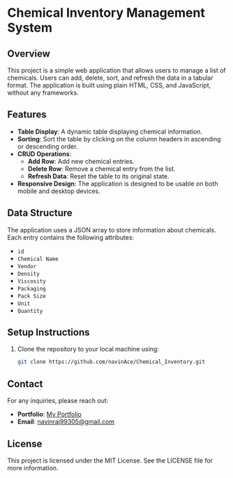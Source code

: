 # Chemical Inventory Management System

## Overview
This project is a simple web application that allows users to manage a list of chemicals. Users can add, delete, sort, and refresh the data in a tabular format. The application is built using plain HTML, CSS, and JavaScript, without any frameworks.

## Features
- **Table Display**: A dynamic table displaying chemical information.
- **Sorting**: Sort the table by clicking on the column headers in ascending or descending order.
- **CRUD Operations**: 
  - **Add Row**: Add new chemical entries.
  - **Delete Row**: Remove a chemical entry from the list.
  - **Refresh Data**: Reset the table to its original state.
- **Responsive Design**: The application is designed to be usable on both mobile and desktop devices.

## Data Structure
The application uses a JSON array to store information about chemicals. Each entry contains the following attributes:
- `id`
- `Chemical Name`
- `Vendor`
- `Density`
- `Viscosity`
- `Packaging`
- `Pack Size`
- `Unit`
- `Quantity`

## Setup Instructions
1. Clone the repository to your local machine using:
   ```bash
   git clone https://github.com/navinAce/Chemical_Inventory.git

## Contact
For any inquiries, please reach out:
- **Portfolio**: [My Portfolio](https://navinworks.netlify.app)
- **Email**: navinraj99305@gmail.com

## License
This project is licensed under the MIT License. See the LICENSE file for more information.



